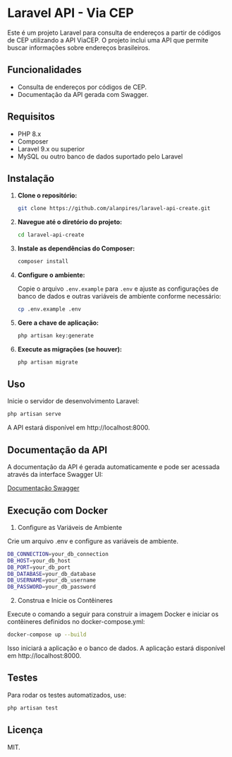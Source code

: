 # Laravel API - Via CEP

Este é um projeto Laravel para consulta de endereços a partir de códigos de CEP utilizando a API ViaCEP. O projeto inclui uma API que permite buscar informações sobre endereços brasileiros.

## Funcionalidades

- Consulta de endereços por códigos de CEP.
- Documentação da API gerada com Swagger.

## Requisitos

- PHP 8.x
- Composer
- Laravel 9.x ou superior
- MySQL ou outro banco de dados suportado pelo Laravel

## Instalação

1. **Clone o repositório:**

    ```bash
    git clone https://github.com/alanpires/laravel-api-create.git
    ```

2. **Navegue até o diretório do projeto:**

    ```bash
    cd laravel-api-create
    ```

3. **Instale as dependências do Composer:**

    ```bash
    composer install
    ```

4. **Configure o ambiente:**

    Copie o arquivo `.env.example` para `.env` e ajuste as configurações de banco de dados e outras variáveis de ambiente conforme necessário:

    ```bash
    cp .env.example .env
    ```

5. **Gere a chave de aplicação:**

    ```bash
    php artisan key:generate
    ```

6. **Execute as migrações (se houver):**

    ```bash
    php artisan migrate
    ```

## Uso

Inicie o servidor de desenvolvimento Laravel:

```bash
php artisan serve
```

A API estará disponível em http://localhost:8000.

## Documentação da API

A documentação da API é gerada automaticamente e pode ser acessada através da interface Swagger UI:

[Documentação Swagger](http://localhost:8000/api/documentation)

## Execução com Docker

1. Configure as Variáveis de Ambiente

Crie um arquivo .env e configure as variáveis de ambiente.

```bash
DB_CONNECTION=your_db_connection
DB_HOST=your_db_host
DB_PORT=your_db_port
DB_DATABASE=your_db_database
DB_USERNAME=your_db_username
DB_PASSWORD=your_db_password
```

2. Construa e Inicie os Contêineres

Execute o comando a seguir para construir a imagem Docker e iniciar os contêineres definidos no docker-compose.yml:

```bash
docker-compose up --build
```

Isso iniciará a aplicação e o banco de dados. A aplicação estará disponível em http://localhost:8000.

## Testes

Para rodar os testes automatizados, use:

```bash
php artisan test
```

## Licença
MIT.
